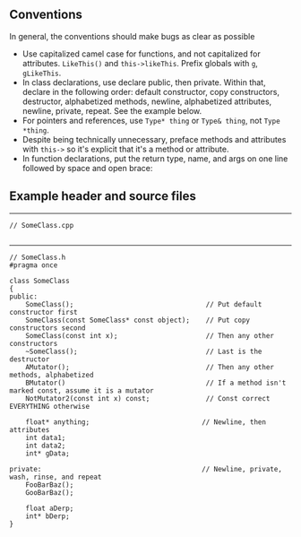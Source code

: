 ## Conventions
In general, the conventions should make bugs as clear as possible

- Use capitalized camel case for functions, and not capitalized for attributes. `LikeThis()` and `this->likeThis`. Prefix globals with `g`, `gLikeThis`.
- In class declarations, use declare public, then private. Within that, declare in the following order: default constructor, copy constructors, destructor, alphabetized methods, newline, alphabetized attributes, newline, private, repeat. See the example below.
- For pointers and references, use `Type* thing` or `Type& thing`, not `Type *thing`.
- Despite being technically unnecessary, preface methods and attributes with `this->` so it's explicit that it's a method or attribute.
- In function declarations, put the return type, name, and args on one line followed by space and open brace:

## Example header and source files
---
```
// SomeClass.cpp


```
---
```
// SomeClass.h
#pragma once

class SomeClass
{
public:
    SomeClass();                                 // Put default constructor first
    SomeClass(const SomeClass* const object);    // Put copy constructors second
    SomeClass(const int x);                      // Then any other constructors
    ~SomeClass();                                // Last is the destructor
    AMutator();                                  // Then any other methods, alphabetized
    BMutator()                                   // If a method isn't marked const, assume it is a mutator
    NotMutator2(const int x) const;              // Const correct EVERYTHING otherwise

    float* anything;                            // Newline, then attributes
    int data1;
    int data2;
    int* gData;

private:                                        // Newline, private, wash, rinse, and repeat
    FooBarBaz();            
    GooBarBaz();

    float aDerp;
    int* bDerp;
}
```

